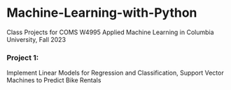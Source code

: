 # Machine-Learning-with-Python
Class Projects for COMS W4995 Applied Machine Learning in Columbia University, Fall 2023


### Project 1: 
Implement Linear Models for Regression and Classification, Support Vector Machines to Predict Bike Rentals
